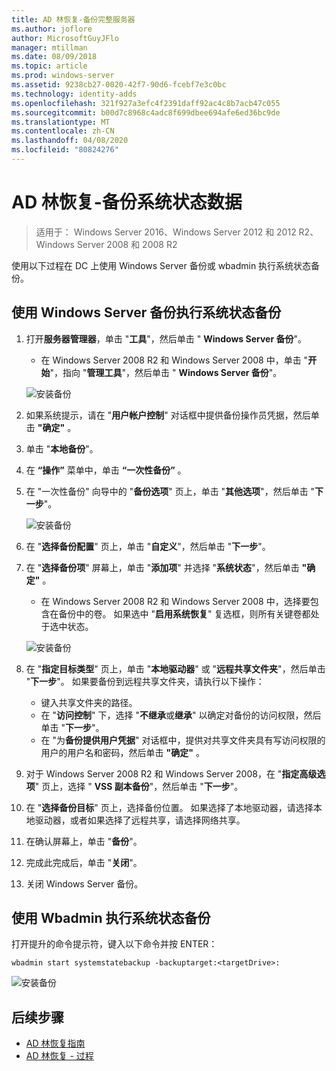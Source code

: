 ```yaml
---
title: AD 林恢复-备份完整服务器
ms.author: joflore
author: MicrosoftGuyJFlo
manager: mtillman
ms.date: 08/09/2018
ms.topic: article
ms.prod: windows-server
ms.assetid: 9238cb27-0020-42f7-90d6-fcebf7e3c0bc
ms.technology: identity-adds
ms.openlocfilehash: 321f927a3efc4f2391daff92ac4c8b7acb47c055
ms.sourcegitcommit: b00d7c8968c4adc8f699dbee694afe6ed36bc9de
ms.translationtype: MT
ms.contentlocale: zh-CN
ms.lasthandoff: 04/08/2020
ms.locfileid: "80824276"
---
```

# <a name="ad-forest-recovery---backing-up-the-system-state-data"></a>AD 林恢复-备份系统状态数据  

>适用于： Windows Server 2016、Windows Server 2012 和 2012 R2、Windows Server 2008 和 2008 R2

使用以下过程在 DC 上使用 Windows Server 备份或 wbadmin 执行系统状态备份。  

## <a name="to-perform-a-system-state-backup-using-windows-server-backup"></a>使用 Windows Server 备份执行系统状态备份

1. 打开**服务器管理器**，单击 "**工具**"，然后单击 " **Windows Server 备份**"。
   - 在 Windows Server 2008 R2 和 Windows Server 2008 中，单击 "**开始**"，指向 "**管理工具**"，然后单击 " **Windows Server 备份**"。 

   ![安装备份](media/AD-Forest-Recovery-Backing-up-a-Full-Server/fullbackup1.png)

2. 如果系统提示，请在 "**用户帐户控制**" 对话框中提供备份操作员凭据，然后单击 **"确定"** 。
3. 单击 "**本地备份**"。
4. 在 **“操作”** 菜单中，单击 **“一次性备份”** 。
5. 在 "一次性备份" 向导中的 "**备份选项**" 页上，单击 "**其他选项**"，然后单击 "**下一步**"。

   ![安装备份](media/AD-Forest-Recovery-Backing-up-a-Full-Server/fullbackup3.png)

6. 在 "**选择备份配置**" 页上，单击 "**自定义**"，然后单击 "**下一步**"。
7. 在 "**选择备份项**" 屏幕上，单击 "**添加项**" 并选择 "**系统状态**"，然后单击 **"确定"** 。
   - 在 Windows Server 2008 R2 和 Windows Server 2008 中，选择要包含在备份中的卷。 如果选中 "**启用系统恢复**" 复选框，则所有关键卷都处于选中状态。 

   ![安装备份](media/AD-Forest-Recovery-Backing-up-System-State/systemstatebackup.png)  

8. 在 "**指定目标类型**" 页上，单击 "**本地驱动器**" 或 "**远程共享文件夹**"，然后单击 "**下一步**"。  如果要备份到远程共享文件夹，请执行以下操作：  
   - 键入共享文件夹的路径。
   - 在 "**访问控制**" 下，选择 "**不继承**或**继承**" 以确定对备份的访问权限，然后单击 "**下一步**"。  
   - 在 "为**备份提供用户凭据**" 对话框中，提供对共享文件夹具有写访问权限的用户的用户名和密码，然后单击 **"确定"** 。

9. 对于 Windows Server 2008 R2 和 Windows Server 2008，在 "**指定高级选项**" 页上，选择 " **VSS 副本备份**"，然后单击 "**下一步**"。
10. 在 "**选择备份目标**" 页上，选择备份位置。  如果选择了本地驱动器，请选择本地驱动器，或者如果选择了远程共享，请选择网络共享。
11. 在确认屏幕上，单击 "**备份**"。
12. 完成此完成后，单击 "**关闭**"。
13. 关闭 Windows Server 备份。

## <a name="to-perform-a-system-state-backup-using-wbadminexe"></a>使用 Wbadmin 执行系统状态备份

打开提升的命令提示符，键入以下命令并按 ENTER：  
  
   ```
   wbadmin start systemstatebackup -backuptarget:<targetDrive>:
   ```

   ![安装备份](media/AD-Forest-Recovery-Backing-up-System-State/systemstatebackup2.png)  

## <a name="next-steps"></a>后续步骤

- [AD 林恢复指南](AD-Forest-Recovery-Guide.md)
- [AD 林恢复 - 过程](AD-Forest-Recovery-Procedures.md)
